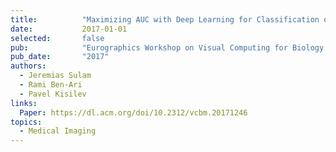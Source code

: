 ```yaml
---
title:          "Maximizing AUC with Deep Learning for Classification of Imbalanced Mammogram Datasets"
date:           2017-01-01
selected:       false
pub:            "Eurographics Workshop on Visual Computing for Biology and Medicine"
pub_date:       "2017"
authors:
  - Jeremias Sulam
  - Rami Ben-Ari
  - Pavel Kisilev
links:
  Paper: https://dl.acm.org/doi/10.2312/vcbm.20171246
topics:
  - Medical Imaging
---
```

